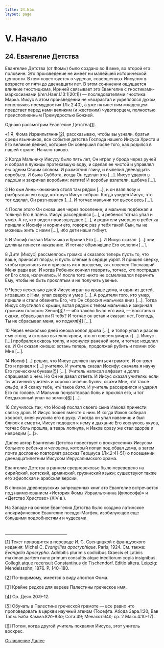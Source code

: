 ```yaml
---
title: 24.htm
layout: page
---
```




<title>Руслан Хазарзар. Сын Человеческий. Глава двадцать четвертая</title>


<h1>V. Начало</h1>

<h2>24. Евангелие Детства</h2>

<p>Евангелие Детства (от Фомы) было создано во&nbsp;II&nbsp;веке, во второй его
половине. Это произведение не имеет ни малейшей исторической ценности. В нем
повествуется о чудесах, совершенных Иисусом в возрасте от пяти до двенадцати
лет. В этом сочинении ощущается влияние гностицизма, Ириней связывает это
Евангелие с гностиками-маркосианами (<i>Iren.</i>Haer.I.13:1[20:1]) —
последователями гностика Марка. Иисус в этом произведении не «возрастал и
укреплялся духом, исполняясь премудрости» (Лк.2:40), а уже пятилетним младенцем
предстает перед нами великим (и жестоким) чудотворцем, полностью преисполненным
Премудростью Божией.</p>

<p style='margin-bottom:6.0pt'>Однако рассмотрим Евангелие Детства<a
href="#_ftn1" name="_ftnref1">[1]</a>.</p>

<p>«1 Я, Фома Израильтянин<a href="#_ftn2" name="_ftnref2">[2]</a>,
рассказываю, чтобы вы узнали, братья среди язычников, все события детства
Господа нашего Иисуса Христа и Его великие деяния, которые Он совершил после
того, как родился в нашей стране. Начало таково.</p>

<p>2 Когда Мальчику Иисусу было пять лет, Он играл у брода через ручей и собрал
в лужицы протекавшую воду, и сделал ее чистой и управлял ею одним Своим словом.
И размягчил глину, и вылепил двенадцать воробьев. И была Суббота, когда Он
сделал это&nbsp;[...]. Иисус ударил в ладоши и закричал воробьям: летите! И
воробьи взлетели, щебеча&nbsp;[...].</p>

<p>3 Но сын Анны-книжника стоял там рядом&nbsp;[...], и он взял лозу и
разбрызгал ею воду, которую Иисус собрал. Когда увидел Иисус, что тот сделал,
Он разгневался&nbsp;[...]. И тотчас мальчик тот высох весь&nbsp;[...].</p>

<p>4 После этого Он снова шел через поселение, и мальчик подбежал и толкнул Его
в плечо. Иисус рассердился&nbsp;[...], и ребенок тотчас упал и умер. А те, кто
видел произошедшее&nbsp;[...], и родители умершего ребенка пришли к Иосифу и
корили его, говоря: раз у тебя такой Сын, ты не можешь жить с нами&nbsp;[...],
ибо дети наши гибнут.</p>

<p>5 И Иосиф позвал Мальчика и бранил Его&nbsp;[...]. И Иисус сказал: [...] они
должны понести наказание. И тотчас обвинявшие Его ослепли&nbsp;[...].</p>

<p>8 Дитя [Иисус] рассмеялось громко и сказало: теперь пусть то, что ваше,
приносит плоды, и пусть слепые в сердце узрят. Я пришел сверху, чтобы проклясть
их и призвать их к высшему, как повелел Пославший Меня ради вас. И когда
Ребенок кончил говорить, тотчас, кто пострадал от Его слов, излечились. И после
того никто не осмеливался перечить Ему, чтобы не быть проклятым и не получить
увечье.</p>

<p>9 Через несколько дней Иисус играл на крыше дома, и один из детей, игравших
с Ним, упал сверху и умер&nbsp;[...]. А родители того, кто умер, пришли и стали
обвинять Его, что Он сбросил мальчика вниз&nbsp;[...]. Тогда Иисус спустился с
крыши, встал рядом с телом мальчика и закричал громким голосом: Зенон<a
href="#_ftn3" name="_ftnref3">[3]</a>! — ибо таково было его имя, — восстань и
скажи, сбрасывал ли Я тебя? И тотчас он встал и сказал: нет, Господь, Ты не
сбрасывал меня, но поднял<a href="#_ftn4"
name="_ftnref4">[4]</a>&nbsp;[...].</p>

<p>10 Через несколько дней юноша колол дрова&nbsp;[...], и топор упал и рассек
ему стопу, и столько вытекло крови, что он совсем умирал&nbsp;[...]. Иисус
[...] пробрался сквозь толпу, и коснулся раненой ноги, и тотчас исцелил ее. И
Он сказал юноше: встань теперь, продолжай рубить и помни обо
Мне&nbsp;[...].</p>

<p>14 Иосиф [...] решил, что Иисус должен научиться грамоте. И он взял Его и
привел к [...] учителю. И учитель сказал Иосифу: сначала я научу Его греческим
буквам<a href="#_ftn5" name="_ftnref5">[5]</a>&nbsp;[...]. Учитель написал
алфавит и долго спрашивал о нем. Но Он не давал ответа. И Иисус сказал учителю:
если ты истинный учитель и хорошо знаешь буквы, скажи Мне, чт<font
face="Times New Roman">&oacute;</font> такое <i>альфа</i>, и Я скажу тебе,
чт<font face="Times New Roman">&oacute;</font> такое <i>бэта</i>. И учитель
рассердился и ударил Его по голове. И Мальчик почувствовал боль и проклял его,
и тот бездыханный упал на землю<a href="#_ftn6"
name="_ftnref6">[6]</a>&nbsp;[...].</p>

<p>16 Случилось так, что Иосиф послал своего сына Иакова принести связку дров.
И Иисус пошел вместе с ним. И когда Иаков собирал хворост, змея укусила его в
руку. И когда он упал навзничь и был близок к смерти, Иисус подошел к нему и
дыхание Его коснулось укуса, тотчас боль прошла, а тварь лопнула, и Иаков сразу
же стал здоров и невредим&nbsp;[...]».</p>

<p style='margin-bottom:6.0pt'>Далее автор Евангелия Детства повествует о
воскресениях Иисусом больного ребенка и человека, который попал под обвал дома,
а затем почти дословно повторяет рассказ Терциуса (Лк.2:41-51) о посещении
двенадцатилетним Иисусом Иерусалимского храма.</p>

<p>Евангелие Детства в раннем средневековье было переведено на сирийский,
коптский, армянский, грузинский языки; существуют также его эфиопская и
арабская версии.</p>

<p>В списках древнерусских запрещенных книг это Евангелие встречается под
наименованием «История Фомы Израильтянина (философа)» и «Детство Христово»
(XIV&nbsp;в.).</p>

<p>На Западе на основе Евангелия Детства было создано латинское апокрифическое
Евангелие псевдо-Матфея, изобилующее еще б<font
face="Times New Roman">&oacute;</font>льшими подробностями и чудесами.</p>
<p>&nbsp;</p>

<hr align="left" width="40%">

<p class=s><a href="#_ftnref1" name="_ftn1">[1]</a> Текст приводится в переводе
И.&nbsp;С. Свенцицкой с французского издания: Michel&nbsp;C. <i>Evang<font
face="Times New Roman">&eacute;</font>lies apocryphique</i>. Paris,&nbsp;1924.
См. также: <i>Evangelia Apocrypha</i>. Adhibitis plurimis codicibus Graecis et
Latinis maximan partem nunc primum consultis atque ineditorum copia insignibus.
Collegit atque recensuit Constantinus de Tischendorf. Editio altera. Leipzig:
Mendelssohn, 1876. P.&nbsp;140&#150;180.</p>

<p class=s><a href="#_ftnref2" name="_ftn2">[2]</a> По-видимому, имеется в виду
апостол Фома.</p>

<p class=s><a href="#_ftnref3" name="_ftn3">[3]</a> Крайне редкое для евреев
Палестины греческое имя.</p>

<p class=s><a href="#_ftnref4" name="_ftn4">[4]</a> Ср. Деян.20:9-12.</p>

<p class=s><a href="#_ftnref5" name="_ftn5">[5]</a> Обучать в Палестине
греческой грамоте — все равно что проповедовать в церкви научный атеизм
(Тосефта. Абода Зара.1:20; Вав Талм. Баба Камма.82<i>б</i>-83<i>а</i>;
Сота.49; Менахот.64<i>б</i>; ср.&nbsp;2&nbsp;Макк.4:10-17).</p>

<p class=s><a href="#_ftnref6" name="_ftn6">[6]</a> Потом, когда другой учитель
похвалил Иисуса, этот учитель воскрес.</p>

<a href="index">Оглавление</a> <a href="25">Далее</a>


